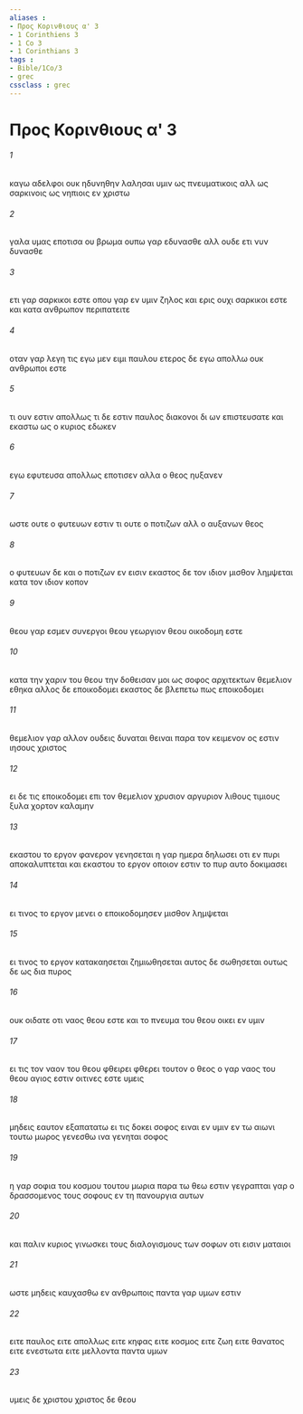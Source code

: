 ```yaml
---
aliases : 
- Προς Κορινθιους α' 3
- 1 Corinthiens 3
- 1 Co 3
- 1 Corinthians 3
tags : 
- Bible/1Co/3
- grec
cssclass : grec
---
```


# Προς Κορινθιους α' 3

###### 1
καγω αδελφοι ουκ ηδυνηθην λαλησαι υμιν ως πνευματικοις αλλ ως σαρκινοις ως νηπιοις εν χριστω
###### 2
γαλα υμας εποτισα ου βρωμα ουπω γαρ εδυνασθε αλλ ουδε ετι νυν δυνασθε
###### 3
ετι γαρ σαρκικοι εστε οπου γαρ εν υμιν ζηλος και ερις ουχι σαρκικοι εστε και κατα ανθρωπον περιπατειτε
###### 4
οταν γαρ λεγη τις εγω μεν ειμι παυλου ετερος δε εγω απολλω ουκ ανθρωποι εστε
###### 5
τι ουν εστιν απολλως τι δε εστιν παυλος διακονοι δι ων επιστευσατε και εκαστω ως ο κυριος εδωκεν
###### 6
εγω εφυτευσα απολλως εποτισεν αλλα ο θεος ηυξανεν
###### 7
ωστε ουτε ο φυτευων εστιν τι ουτε ο ποτιζων αλλ ο αυξανων θεος
###### 8
ο φυτευων δε και ο ποτιζων εν εισιν εκαστος δε τον ιδιον μισθον λημψεται κατα τον ιδιον κοπον
###### 9
θεου γαρ εσμεν συνεργοι θεου γεωργιον θεου οικοδομη εστε
###### 10
κατα την χαριν του θεου την δοθεισαν μοι ως σοφος αρχιτεκτων θεμελιον εθηκα αλλος δε εποικοδομει εκαστος δε βλεπετω πως εποικοδομει
###### 11
θεμελιον γαρ αλλον ουδεις δυναται θειναι παρα τον κειμενον ος εστιν ιησους χριστος
###### 12
ει δε τις εποικοδομει επι τον θεμελιον χρυσιον αργυριον λιθους τιμιους ξυλα χορτον καλαμην
###### 13
εκαστου το εργον φανερον γενησεται η γαρ ημερα δηλωσει οτι εν πυρι αποκαλυπτεται και εκαστου το εργον οποιον εστιν το πυρ αυτο δοκιμασει
###### 14
ει τινος το εργον μενει ο εποικοδομησεν μισθον λημψεται
###### 15
ει τινος το εργον κατακαησεται ζημιωθησεται αυτος δε σωθησεται ουτως δε ως δια πυρος
###### 16
ουκ οιδατε οτι ναος θεου εστε και το πνευμα του θεου οικει εν υμιν
###### 17
ει τις τον ναον του θεου φθειρει φθερει τουτον ο θεος ο γαρ ναος του θεου αγιος εστιν οιτινες εστε υμεις
###### 18
μηδεις εαυτον εξαπατατω ει τις δοκει σοφος ειναι εν υμιν εν τω αιωνι τουτω μωρος γενεσθω ινα γενηται σοφος
###### 19
η γαρ σοφια του κοσμου τουτου μωρια παρα τω θεω εστιν γεγραπται γαρ ο δρασσομενος τους σοφους εν τη πανουργια αυτων
###### 20
και παλιν κυριος γινωσκει τους διαλογισμους των σοφων οτι εισιν ματαιοι
###### 21
ωστε μηδεις καυχασθω εν ανθρωποις παντα γαρ υμων εστιν
###### 22
ειτε παυλος ειτε απολλως ειτε κηφας ειτε κοσμος ειτε ζωη ειτε θανατος ειτε ενεστωτα ειτε μελλοντα παντα υμων
###### 23
υμεις δε χριστου χριστος δε θεου
